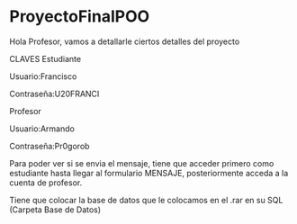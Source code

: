 # ProyectoFinalPOO

Hola Profesor, vamos a detallarle ciertos detalles del proyecto

CLAVES
Estudiante

Usuario:Francisco

Contraseña:U20FRANCI

Profesor

Usuario:Armando

Contraseña:Pr0gorob

Para poder ver si se envia el mensaje, tiene que acceder primero como estudiante hasta llegar al formulario MENSAJE, posteriormente acceda a la cuenta de profesor.

Tiene que colocar la base de datos que le colocamos en el .rar en su SQL (Carpeta Base de Datos)
